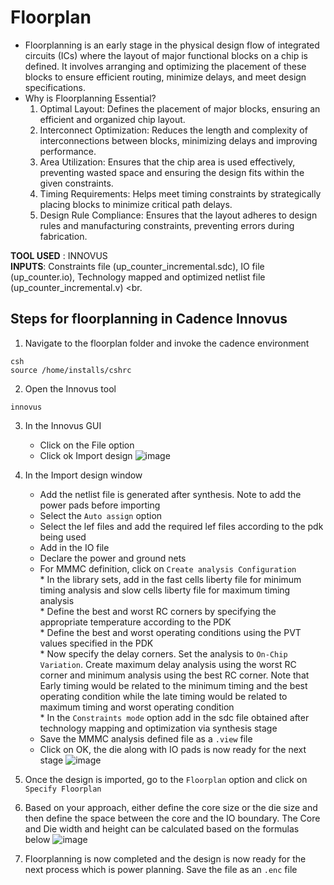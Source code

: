 # Floorplan

* Floorplanning is an early stage in the physical design flow of integrated circuits (ICs) where the layout of major functional blocks on a chip is defined. It involves arranging and optimizing the placement of these blocks to ensure efficient routing, minimize delays, and meet design specifications.
* Why is Floorplanning Essential?
    1. Optimal Layout: Defines the placement of major blocks, ensuring an efficient and organized chip layout.
    2. Interconnect Optimization: Reduces the length and complexity of interconnections between blocks, minimizing delays and improving performance.
    3. Area Utilization: Ensures that the chip area is used effectively, preventing wasted space and ensuring the design fits within the given constraints.
    4. Timing Requirements: Helps meet timing constraints by strategically placing blocks to minimize critical path delays.
    5. Design Rule Compliance: Ensures that the layout adheres to design rules and manufacturing constraints, preventing errors during fabrication.

**TOOL USED** : INNOVUS <br>
**INPUTS**: Constraints file (up_counter_incremental.sdc), IO file (up_counter.io), Technology mapped and optimized netlist file (up_counter_incremental.v) <br.

## Steps for floorplanning in Cadence Innovus

1. Navigate to the floorplan folder and invoke the cadence environment
```
csh
source /home/installs/cshrc
```
2. Open the Innovus tool
```
innovus
```

3. In the Innovus GUI
    * Click on the File option
    * Click ok Import design
![image](https://github.com/user-attachments/assets/a17155b8-fb30-4405-82c8-a762ef628ad0)

4. In the Import design window
    * Add the netlist file is generated after synthesis. Note to add the power pads before importing
    * Select the `Auto assign` option
    * Select the lef files and add the required lef files according to the pdk being used
    * Add in the IO file
    * Declare the power and ground nets
    * For MMMC definition, click on `Create analysis Configuration` <br>
            * In the library sets, add in the fast cells liberty file for minimum timing analysis and slow cells liberty file for maximum timing analysis <br>
            * Define the best and worst RC corners by specifying the appropriate temperature according to the PDK <br>
            * Define the best and worst operating conditions using the PVT values specified in the PDK <br>
            * Now specify the delay corners. Set the analysis to `On-Chip Variation`. Create maximum delay analysis using the worst RC corner and minimum analysis using the best RC corner. Note that Early timing would be related to the minimum timing and the best operating condition while the late timing would be related to maximum timing and worst operating condition <br>
            * In the `Constraints mode` option add in the sdc file obtained after technology mapping and optimization via synthesis stage <br>
    * Save the MMMC analysis defined file as a `.view` file
    * Click on OK, the die along with IO pads is now ready for the next stage
![image](https://github.com/user-attachments/assets/af0467a1-0846-4c23-883d-5fd63ed24f2b)

5. Once the design is imported, go to the `Floorplan` option and click on `Specify Floorplan`
6. Based on your approach, either define the core size or the die size and then define the space between the core and the IO boundary. The Core and Die width and height can be calculated based on the formulas below
![image](https://github.com/user-attachments/assets/b080ac83-6622-42d3-ae51-67a053696ca4)
7. Floorplanning is now completed and the design is now ready for the next process which is power planning. Save the file as an `.enc` file

     
   
